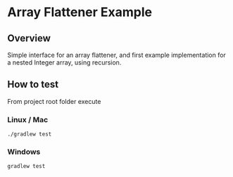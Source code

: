 # Array Flattener Example

## Overview ##

Simple interface for an array flattener, and first example implementation for a nested Integer array, using recursion.

## How to test ##

From project root folder execute

### Linux / Mac ###

    ./gradlew test

### Windows ###

    gradlew test









